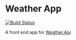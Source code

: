 # Weather App

[![Build Status](https://api.travis-ci.org/BradLewis/Weather.App.svg?branch=master)](https://travis-ci.org/BradLewis/Weather.App)

A front end app for [Weather.Api](https://github.com/BradLewis/Weather.Api)
